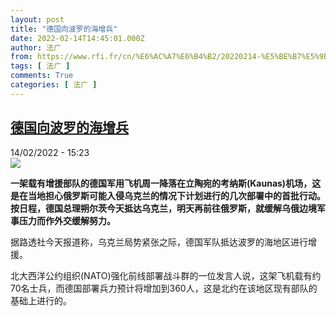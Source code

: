 ```yaml
---
layout: post
title: "德国向波罗的海增兵"
date: 2022-02-14T14:45:01.000Z
author: 法广
from: https://www.rfi.fr/cn/%E6%AC%A7%E6%B4%B2/20220214-%E5%BE%B7%E5%9B%BD%E5%90%91%E6%B3%A2%E7%BD%97%E7%9A%84%E6%B5%B7%E5%A2%9E%E5%85%B5
tags: [ 法广 ]
comments: True
categories: [ 法广 ]
---
```

<!--1644849901000-->
[德国向波罗的海增兵](https://www.rfi.fr/cn/%E6%AC%A7%E6%B4%B2/20220214-%E5%BE%B7%E5%9B%BD%E5%90%91%E6%B3%A2%E7%BD%97%E7%9A%84%E6%B5%B7%E5%A2%9E%E5%85%B5)
------

<div>
<div>14/02/2022 - 15:23</div><img src="https://s.rfi.fr/media/display/ab210ec0-acc1-11ea-8c66-005056bf87d6/w:1280/p:16x9/OTAN-1.jpg"><p><strong>                    一架载有增援部队的德国军用飞机周一降落在立陶宛的考纳斯(Kaunas)机场，这是在当地担心俄罗斯可能入侵乌克兰的情况下计划进行的几次部署中的首批行动。按日程，德国总理朔尔茨今天抵达乌克兰，明天再前往俄罗斯，就缓解乌俄边境军事压力而作外交缓解努力。                </strong></p><div >                    <p>据路透社今天报道称，乌克兰局势紧张之际，德国军队抵达波罗的海地区进行增援。</p><p>北大西洋公约组织(NATO)强化前线部署战斗群的一位发言人说，这架飞机载有约70名士兵，而德国部署兵力预计将增加到360人，这是北约在该地区现有部队的基础上进行的。</p>                                            <div data-selfpromo-newsletter>    </div>    <div data-selfpromo-app>    </div>                </div>
</div>
